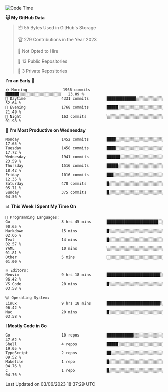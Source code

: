 <!--START_SECTION:waka-->
![Code Time](http://img.shields.io/badge/Code%20Time-25%20hrs%2012%20mins-blue)

**🐱 My GitHub Data** 

> 📦 55 Bytes Used in GitHub's Storage 
 > 
> 🏆 279 Contributions in the Year 2023
 > 
> 🚫 Not Opted to Hire
 > 
> 📜 13 Public Repositories 
 > 
> 🔑 3 Private Repositories 
 > 
**I'm an Early 🐤** 

```text
🌞 Morning                1966 commits        ██████░░░░░░░░░░░░░░░░░░░   23.89 % 
🌆 Daytime                4331 commits        █████████████░░░░░░░░░░░░   52.64 % 
🌃 Evening                1768 commits        █████░░░░░░░░░░░░░░░░░░░░   21.49 % 
🌙 Night                  163 commits         ░░░░░░░░░░░░░░░░░░░░░░░░░   01.98 % 
```
📅 **I'm Most Productive on Wednesday** 

```text
Monday                   1452 commits        ████░░░░░░░░░░░░░░░░░░░░░   17.65 % 
Tuesday                  1458 commits        ████░░░░░░░░░░░░░░░░░░░░░   17.72 % 
Wednesday                1941 commits        ██████░░░░░░░░░░░░░░░░░░░   23.59 % 
Thursday                 1516 commits        █████░░░░░░░░░░░░░░░░░░░░   18.42 % 
Friday                   1016 commits        ███░░░░░░░░░░░░░░░░░░░░░░   12.35 % 
Saturday                 470 commits         █░░░░░░░░░░░░░░░░░░░░░░░░   05.71 % 
Sunday                   375 commits         █░░░░░░░░░░░░░░░░░░░░░░░░   04.56 % 
```


📊 **This Week I Spent My Time On** 

```text
💬 Programming Languages: 
Go                       8 hrs 45 mins       ███████████████████████░░   90.65 % 
Markdown                 15 mins             █░░░░░░░░░░░░░░░░░░░░░░░░   02.66 % 
Text                     14 mins             █░░░░░░░░░░░░░░░░░░░░░░░░   02.57 % 
YAML                     10 mins             ░░░░░░░░░░░░░░░░░░░░░░░░░   01.81 % 
Other                    5 mins              ░░░░░░░░░░░░░░░░░░░░░░░░░   01.00 % 

🔥 Editors: 
Neovim                   9 hrs 18 mins       ████████████████████████░   96.42 % 
VS Code                  20 mins             █░░░░░░░░░░░░░░░░░░░░░░░░   03.58 % 

💻 Operating System: 
Linux                    9 hrs 18 mins       ████████████████████████░   96.42 % 
Mac                      20 mins             █░░░░░░░░░░░░░░░░░░░░░░░░   03.58 % 
```

**I Mostly Code in Go** 

```text
Go                       10 repos            ████████████░░░░░░░░░░░░░   47.62 % 
Shell                    4 repos             █████░░░░░░░░░░░░░░░░░░░░   19.05 % 
TypeScript               2 repos             ██░░░░░░░░░░░░░░░░░░░░░░░   09.52 % 
Makefile                 1 repo              █░░░░░░░░░░░░░░░░░░░░░░░░   04.76 % 
C                        1 repo              █░░░░░░░░░░░░░░░░░░░░░░░░   04.76 % 
```




 Last Updated on 03/06/2023 18:37:29 UTC
<!--END_SECTION:waka-->
